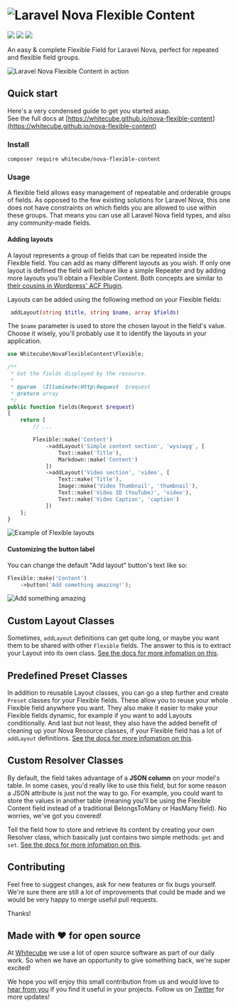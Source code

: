 # ![Laravel Nova Flexible Content](https://github.com/whitecube/nova-flexible-content/raw/master/title.png)

![](https://img.shields.io/github/release/whitecube/nova-flexible-content.svg?style=flat)
[![](https://img.shields.io/packagist/dt/whitecube/nova-flexible-content.svg?colorB=green&style=flat)](https://packagist.org/packages/whitecube/nova-flexible-content)
[![](https://img.shields.io/github/license/whitecube/nova-flexible-content.svg?style=flat)](https://github.com/whitecube/nova-flexible-content/blob/master/LICENSE)

An easy & complete Flexible Field for Laravel Nova, perfect for repeated and flexible field groups.

![Laravel Nova Flexible Content in action](https://github.com/whitecube/nova-flexible-content/raw/master/presentation.gif)

## Quick start

Here's a very condensed guide to get you started asap.  
See the full docs at [https://whitecube.github.io/nova-flexible-content](https://whitecube.github.io/nova-flexible-content)

### Install

```
composer require whitecube/nova-flexible-content
```

### Usage

A flexible field allows easy management of repeatable and orderable groups of fields. As opposed to the few existing solutions for Laravel Nova, this one does not have constraints on which fields you are allowed to use within these groups. That means you can use all Laravel Nova field types, and also any community-made fields.

#### Adding layouts

A layout represents a group of fields that can be repeated inside the Flexible field. You can add as many different layouts as you wish. If only one layout is defined the field will behave like a simple Repeater and by adding more layouts you'll obtain a Flexible Content. Both concepts are similar to [their cousins in Wordpress' ACF Plugin](https://www.advancedcustomfields.com/add-ons/).

Layouts can be added using the following method on your Flexible fields:
```php
 addLayout(string $title, string $name, array $fields)
 ```

The `$name` parameter is used to store the chosen layout in the field's value. Choose it wisely, you'll probably use it to identify the layouts in your application.

```php
use Whitecube\NovaFlexibleContent\Flexible;

/**
 * Get the fields displayed by the resource.
 *
 * @param  \Illuminate\Http\Request  $request
 * @return array
 */
public function fields(Request $request)
{
    return [
        // ...

        Flexible::make('Content')
            ->addLayout('Simple content section', 'wysiwyg', [
                Text::make('Title'),
                Markdown::make('Content')
            ])
            ->addLayout('Video section', 'video', [
                Text::make('Title'),
                Image::make('Video Thumbnail', 'thumbnail'),
                Text::make('Video ID (YouTube)', 'video'),
                Text::make('Video Caption', 'caption')
            ])
    ];
}
```
![Example of Flexible layouts](https://github.com/whitecube/nova-flexible-content/raw/master/example_layouts.png)

#### Customizing the button label

You can change the default "Add layout" button's text like so:

```php
Flexible::make('Content')
    ->button('Add something amazing!');
```

![Add something amazing](https://github.com/whitecube/nova-flexible-content/raw/master/add_something_amazing.png)

## Custom Layout Classes

Sometimes, `addLayout` definitions can get quite long, or maybe you want them to be  shared with other `Flexible` fields. The answer to this is to extract your Layout into its own class. [See the docs for more infomation on this](https://whitecube.github.io/nova-flexible-content/#/?id=custom-layout-classes).

## Predefined Preset Classes

In addition to reusable Layout classes, you can go a step further and create `Preset` classes for your Flexible fields. These allow you to reuse your whole Flexible field anywhere you want. They also make it easier to make your Flexible fields dynamic, for example if you want to add Layouts conditionally. And last but not least, they also have the added benefit of cleaning up your Nova Resource classes, if your Flexible field has a lot of `addLayout` definitions. [See the docs for more infomation on this](https://whitecube.github.io/nova-flexible-content/#/?id=predefined-preset-classes).

## Custom Resolver Classes

By default, the field takes advantage of a **JSON column** on your model's table. In some cases, you'd really like to use this field, but for some reason a JSON attribute is just not the way to go. For example, you could want to store the values in another table (meaning you'll be using the Flexible Content field instead of a traditional BelongsToMany or HasMany field). No worries, we've got you covered!

Tell the field how to store and retrieve its content by creating your own Resolver class, which basically just contains two simple methods: `get` and `set`. [See the docs for more infomation on this](https://whitecube.github.io/nova-flexible-content/#/?id=custom-resolver-classes).

## Contributing

Feel free to suggest changes, ask for new features or fix bugs yourself. We're sure there are still a lot of improvements that could be made and we would be very happy to merge useful pull requests.

Thanks!

## Made with ❤️ for open source

At [Whitecube](https://www.whitecube.be) we use a lot of open source software as part of our daily work.
So when we have an opportunity to give something back, we're super excited!

We hope you will enjoy this small contribution from us and would love to [hear from you](mailto:hello@whitecube.be) if you find it useful in your projects. Follow us on [Twitter](https://twitter.com/whitecube_be) for more updates!
